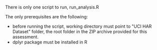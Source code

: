 There is only one script to run, run_analysis.R

The only prerequisites are the following:
- before running the script, working directory must point to "UCI HAR Dataset" folder, the root folder in the ZIP archive provided for this assessment.
- dplyr package must be installed in R
